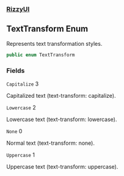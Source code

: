 ### [RizzyUI](RizzyUI 'RizzyUI')

## TextTransform Enum

Represents text transformation styles.

```csharp
public enum TextTransform
```
### Fields

<a name='RizzyUI.TextTransform.Capitalize'></a>

`Capitalize` 3

Capitalized text (text-transform: capitalize).

<a name='RizzyUI.TextTransform.Lowercase'></a>

`Lowercase` 2

Lowercase text (text-transform: lowercase).

<a name='RizzyUI.TextTransform.None'></a>

`None` 0

Normal text (text-transform: none).

<a name='RizzyUI.TextTransform.Uppercase'></a>

`Uppercase` 1

Uppercase text (text-transform: uppercase).